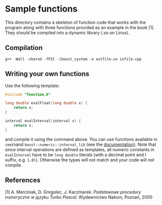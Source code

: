 # Sample functions

This directory contains a skeleton of function code that works with the program
along with three functions provided as an example in the book [1].
They should be compiled into a dynamic library (.so on Linux).

## Compilation

```
g++ -Wall -shared -fPIC -lboost_system -o outfile.so infile.cpp
```

## Writing your own functions

Use the following template:

```c++
#include "function.h"

long double evalFloat(long double x) {
	return x;
}

interval evalInterval(interval x) {
	return x;
}
```

and compile it using the command above.
You can use functions available in `cmath`and `boost::numeric::interval_lib`
(see the [documentation](http://www.boost.org/doc/libs/1_64_0/libs/numeric/interval/doc/interval.htm)).
Note that since interval operations are defined as templates, all numeric constants in `evalInterval` have to be `long double` literals (with a decimal point and l suffix, e.g. `1.0l`). Otherwise the types will not match and your code will not compile.

## References

[1] A. Marciniak, D. Gregulec, J. Kaczmarek: *Podstawowe procedury numeryczne w języku Turbo Pascal*. Wydawnictwo Nakom, Poznań, 2000

